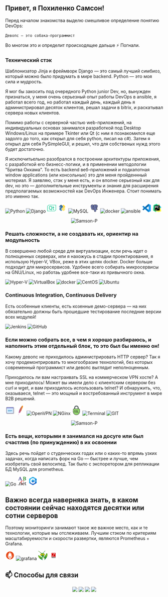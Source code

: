 ## Привет, я Похиленко Самсон!

Перед началом знакомства выделю смешливое определение понятию DevOps:

    Девопс — это собака-программист

Во многом это и определит происходящее дальше ⚡ Погнали. 

### Технический стэк
Шаблонизатор Jinja и фреймворк Django — это самый лучший симбиоз, который можно было придумать в мире backend. Python — это моя сила и мудрость.

Я мог бы закосить под очередного Python junior Dev, но, вынужден признаться, у меня очень серьезный опыт работы DevOps в ansible, я работал всего год, но работал каждый день, каждый день я администрировал десяток клиентов, решал задачи в bitrix, и раскатывал сервера новых клиентов.

Помимо работы с серверной частью web-приложений, на индивидуальных основах занимался разработкой под Desktop Windows/Linux на примере Tkinter или Qt (с ним я познакомился еще задолго до того, как открыл для себя python, писал на с#). Затем я открыл для себя PySimpleGUI, и решил, что для собственых нужд этого будет достаточно.

Я исключитьельно разобрался в построении архитектуры приложения, с разработкой его бизнесс-логики, и в применении методологии "Бритва Оккама". То есть backend веб-приложений и подкапотная window applications (или консольных) это для меня пройденнный мотериал. Я заявляю, стэк у меня есть, и он вполне серьезный как для dev, но это — дополнительные инструменты и знания для расширения предполагаемых возможностей как DevOps Инженера. Стоит понимать это именно так.
<p>
 <img src="https://img.icons8.com/color/48/000000/python.png" alt="Python" width="30" height="30" />
 <img src="https://img.icons8.com/color/48/000000/django.png" alt="Django" width="30" height="30" />
 <img src="img/qt.png" alt="Qt" width="30" height="30" />
 <img src="img/pysimplegui.png" alt="PySimpleGUI" width="30" height="30" />
 <img src="https://img.icons8.com/color/48/000000/mysql.png" alt="MySQL" width="30" height="30" />
 <img src="img/postgresql.png" alt="PSQL" width="30" height="30" />
 <img src="https://img.icons8.com/color/48/000000/docker.png" alt="docker" width="30" height="30" />
 <img src="https://img.icons8.com/color/48/000000/ansible.png" alt="ansible" width="30" height="30" /> 
 <img src="img/vscode.png" alt="VS Code" width="30" height="30" />
 <img src="img/pycharm.png" alt="PyCharm" width="30" height="30" />
</p>

<p align="center">
 <img src="https://github-readme-stats.vercel.app/api?username=Samson-P&show_icons=true" alt="Samson-P" height="200" />
</p>


### Решать сложности, а не создавать их, ориентир на модульность
В совершенно любой среде для виртуализации, если речь идет о полноценных серверах, или я нахожусь в стадии проектирования, я использую Hyper-V, VBox, реже в этих целях docker. Docker больше подходит для микросервисов. Удобнее всего собирать микросервисы на GNU/Linux, но работаь удобнее все-таки из привычного окна.
<p>
 <img src="https://img.icons8.com/color/48/000000/windows-10.png" alt="Hyper-V" width="30" height="30" />
 <img src="https://img.icons8.com/color/48/000000/virtualbox.png" alt="VirtualBox" width="30" height="30" />
 <img src="https://img.icons8.com/color/48/000000/docker.png" alt="docker" width="30" height="30" />
 <img src="https://img.icons8.com/color/48/000000/centos.png" alt="CentOS" width="30" height="30" />
 <img src="https://img.icons8.com/color/48/000000/ubuntu.png" alt="Ubuntu" width="30" height="30" />
</p>


### Continuous Integration, Continuous Delivery
Есть особенные клиенты, есть козенные демо-сервера — на них обязательно должны быть прошедшие тестирование последние версии всех модулей!
<p>
 <img src="https://img.icons8.com/color/48/000000/jenkins.png" alt="Jenkins" width="30" height="30" />
 <img src="https://img.icons8.com/color/48/000000/github.png" alt="GitHub" width="30" height="30" />
</p>




### Если можно собрать все, в чем я хорошо разбираюсь, и наполнить этим отдельный блок, то это был бы именно он!
Какому девопс не приходилось администрировать HTTP сервер? Так я хочу продемонтрировать то многообразие технологий, без которых современный программист или девопс выглядит неполноценным.

Приходилось ли вам настраивать SSL на коммерческом VPN хосте? А мне приходилось! Может вы имели дело с клиентским сервером без curl и wget, и вам приходилось использовать telnet? И обнаружить, что, оказываеся, telnet — это мощный и востребованный инструмент в мире B2B решений.
<p>
 <img src="img/ssh.png" alt="SSH" width="30" height="30" />
 <img src="img/apache.png" alt="Apache" width="30" height="30" />
 <img src="https://img.icons8.com/color/48/000000/openvpn.png" alt="OpenVPN" width="30" height="30" />
 <img src="https://img.icons8.com/color/48/000000/nginx.png" alt="NGinx" width="30" height="30" />
 <img src="img/ssl.png" alt="SSL" width="30" height="30" />
 <img src="https://img.icons8.com/color/48/000000/console.png" alt="Terminal" width="30" height="30" />
 <img src="https://img.icons8.com/color/48/000000/git.png" alt="GIT" width="30" height="30" />
 </p>
<p>
</p>

<p align="center"> 
  <img src="https://github-readme-stats.vercel.app/api/top-langs/?username=Samson-P&layout=compact&theme=vision-friendly-dark&hide=html,css" alt="Samson-P" height="200" />
</p>


### Есть вещи, которыми я занимался на досуге или был счастлив (по принуждению) в их освоении
Здесь речь пойдет о студенческих годах или о каких-то впрямь узких задачах, когда написать форк на Go — быстрее и лучше, чем изобретать свой велосипед. Так было с экспоретором для репликации БД MySQL для prometheus.
<p>
 <img src="https://img.icons8.com/color/48/000000/golang.png" alt="Go" width="30" height="30" />
 <img src="img/paskal.abc.net.png" alt="Paskal" width="30" height="30" />
 <img src="img/c++.png" alt="C++" width="30" height="30" />
</p>


## Важно всегда наверняка знать, в каком состоянии сейчас находятся десятки или сотни серверов
Поэтому мониторинги занимают такое же важное место, как и те технологии, которые мы отслеживаем. Лучшим стэком по критериям масштабируемости и скорости развертки, являются Prometheus + Grafana.
<p>
 <img src="img/prometheus.png" width="30" height="30" />
 <img src="https://img.icons8.com/color/48/000000/grafana.png" alt="grafana" width="30" height="30" />
 <img src="img/mantis.png" alt="mantis" width="30" height="30" />
 <img src="img/zabbix.png" alt="zabbix" width="30" height="30" />
</p>

 
## 📫 Способы для связи

<div id="header" align="center">
 <p>
 <!--<img src="https://media.giphy.com/media/r3xBH1FXWz0h55CVtj/giphy.gif" width="130"/>-->
  <div>
   <a href="https://web.telegram.org/k/#@samson_pk"><img src="https://img.shields.io/badge/%40samson__pk-tg-blue" /></a>
   <a href="https://vk.com/s.pohilenko"><img src="https://img.shields.io/badge/s.pohilenko-vk-blue" /></a>
   <a href="mailto:samsonpohilenko@gmail.com"><img src="https://img.shields.io/badge/samsonpohilenko-gmail-yellowgreen" /></a>
   <img src="https://img.shields.io/badge/Samson--P%234193-discord-purple" />
  </div>
 </p>
</div>
